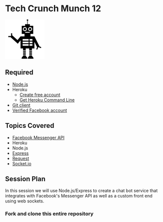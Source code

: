 # Tech Crunch Munch 12
![alt text](https://github.com/kvbutler/images/blob/master/robot-design.png "Robot Image")


## Required
* [Node.js](https://nodejs.org/en/)
* Heroku
    - [Create free account](https://signup.heroku.com/)
    - [Get Heroku Command Line](https://devcenter.heroku.com/articles/heroku-command-line)
* [Git client](https://git-scm.com/downloads)
* [Verified Facebook account](https://www.facebook.com/help/340473306024822?helpref=faq_content)

## Topics Covered
* [Facebook Messenger API](https://developers.facebook.com/docs/messenger-platform)
* Heroku
* Node.js
* [Express](http://expressjs.com/)
* [Request](https://github.com/request/request)
* [Socket.io](http://socket.io/)

## Session Plan
In this session we will use Node.js/Express to create a chat bot service that integrates with
Facebook's Messenger API as well as a custom front end using web sockets.

### Fork and clone this entire repository